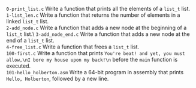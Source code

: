 `0-print_list.c` Write a function that prints all the elements of a `list_t` list.\
`1-list_len.c` Write a function that returns the number of elements in a linked `list_t` list.\
`2-add_node.c` Write a function that adds a new node at the beginning of a `list_t` list.\ 
`3-add_node_end.c` Write a function that adds a new node at the end of a `list_t` list.\
`4-free_list.c` Write a function that frees a `list_t` list.\
`100-first.c` Write a function that prints `You're beat! and yet, you must allow,\nI bore my house upon my back!\n` before the `main` function is executed.\
`101-hello_holberton.asm` Write a 64-bit program in assembly that prints `Hello, Holberton`, followed by a new line.
